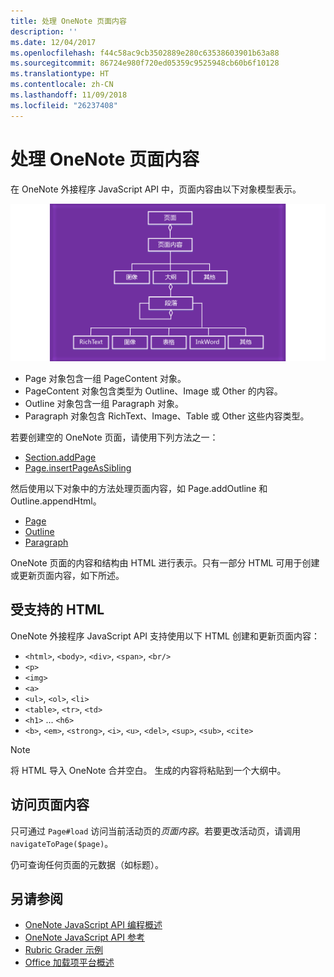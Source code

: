 ```yaml
---
title: 处理 OneNote 页面内容
description: ''
ms.date: 12/04/2017
ms.openlocfilehash: f44c58ac9cb3502889e280c63538603901b63a88
ms.sourcegitcommit: 86724e980f720ed05359c9525948cb60b6f10128
ms.translationtype: HT
ms.contentlocale: zh-CN
ms.lasthandoff: 11/09/2018
ms.locfileid: "26237408"
---
```

# <a name="work-with-onenote-page-content"></a>处理 OneNote 页面内容 

在 OneNote 外接程序 JavaScript API 中，页面内容由以下对象模型表示。

  ![OneNote 页面对象模型图](../images/one-note-om-page.png)

- Page 对象包含一组 PageContent 对象。
- PageContent 对象包含类型为 Outline、Image 或 Other 的内容。
- Outline 对象包含一组 Paragraph 对象。
- Paragraph 对象包含 RichText、Image、Table 或 Other 这些内容类型。

若要创建空的 OneNote 页面，请使用下列方法之一：

- [Section.addPage](https://docs.microsoft.com/javascript/api/onenote/onenote.section?view=office-js#addpage-title-)
- [Page.insertPageAsSibling](https://docs.microsoft.com/javascript/api/onenote/onenote.section?view=office-js#insertsectionassibling-location--title-)

然后使用以下对象中的方法处理页面内容，如 Page.addOutline 和 Outline.appendHtml。 

- [Page](https://docs.microsoft.com/javascript/api/onenote/onenote.page?view=office-js)
- [Outline](https://docs.microsoft.com/javascript/api/onenote/onenote.outline?view=office-js)
- [Paragraph](https://docs.microsoft.com/javascript/api/onenote/onenote.paragraph?view=office-js)

OneNote 页面的内容和结构由 HTML 进行表示。只有一部分 HTML 可用于创建或更新页面内容，如下所述。

## <a name="supported-html"></a>受支持的 HTML

OneNote 外接程序 JavaScript API 支持使用以下 HTML 创建和更新页面内容：

- `<html>`, `<body>`, `<div>`, `<span>`, `<br/>` 
- `<p>`
- `<img>`
- `<a>`
- `<ul>`, `<ol>`, `<li>` 
- `<table>`, `<tr>`, `<td>`
- `<h1>` ... `<h6>`
- `<b>`, `<em>`, `<strong>`, `<i>`, `<u>`, `<del>`, `<sup>`, `<sub>`, `<cite>`

> [!NOTE]
> 将 HTML 导入 OneNote 合并空白。 生成的内容将粘贴到一个大纲中。

## <a name="accessing-page-contents"></a>访问页面内容

只可通过 `Page#load` 访问当前活动页的*页面内容*。若要更改活动页，请调用 `navigateToPage($page)`。

仍可查询任何页面的元数据（如标题）。

## <a name="see-also"></a>另请参阅

- [OneNote JavaScript API 编程概述](onenote-add-ins-programming-overview.md)
- [OneNote JavaScript API 参考](https://docs.microsoft.com/office/dev/add-ins/reference/overview/onenote-add-ins-javascript-reference?view=office-js)
- [Rubric Grader 示例](https://github.com/OfficeDev/OneNote-Add-in-Rubric-Grader)
- [Office 加载项平台概述](../overview/office-add-ins.md)
